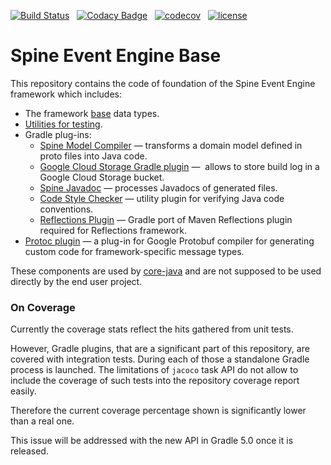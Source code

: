[![Build Status](https://travis-ci.com/SpineEventEngine/base.svg?branch=master)](https://travis-ci.com/SpineEventEngine/base) &nbsp;
[![Codacy Badge](https://api.codacy.com/project/badge/Grade/80cf6232764843ef878500e05355d0b4)](https://www.codacy.com/app/SpineEventEngine/base?utm_source=github.com&amp;utm_medium=referral&amp;utm_content=SpineEventEngine/base&amp;utm_campaign=Badge_Grade) &nbsp;
[![codecov](https://codecov.io/gh/SpineEventEngine/base/branch/master/graph/badge.svg)](https://codecov.io/gh/SpineEventEngine/base) &nbsp;
[![license](https://img.shields.io/badge/license-Apache%20License%202.0-blue.svg?style=flat)](http://www.apache.org/licenses/LICENSE-2.0)

# Spine Event Engine Base

This repository contains the code of foundation of the Spine Event Engine framework which includes:

* The framework [base](base) data types.
* [Utilities for testing](testlib).
* Gradle plug-ins:
  * [Spine Model Compiler](tools/gradle-plugins/model-compiler) — 
    transforms a domain model defined in proto files into Java code.  
  * [Google Cloud Storage Gradle plugin](tools/gradle-plugins/gcs-plugin) — 
    allows to store build log in a Google Cloud Storage bucket.
  * [Spine Javadoc](tools/gradle-plugins/spine-javadoc) — 
    processes Javadocs of generated files.
  * [Code Style Checker](tools/gradle-plugins/codestyle-checker) — utility plugin for 
    verifying Java code conventions.
  * [Reflections Plugin](tools/gradle-plugins/reflections-plugin) — 
    Gradle port of Maven Reflections plugin required for Reflections framework.
* [Protoc plugin](tools/protoc-plugin) —
    a plug-in for Google Protobuf compiler for generating custom code for framework-specific message
    types.
    
These components are used by [core-java](https://github.com/SpineEventEngine/core-java) and are not
supposed to be used directly by the end user project.

### On Coverage

Currently the coverage stats reflect the hits gathered from unit tests. 

However, Gradle plugins, that are a significant part of this repository, are covered with integration tests. During each of those a standalone Gradle process is launched. The limitations of `jacoco` task API do not allow to include the coverage of such tests into the repository coverage report easily. 

Therefore the current coverage percentage shown is significantly lower than a real one.

This issue will be addressed with the new API in Gradle 5.0 once it is released.

